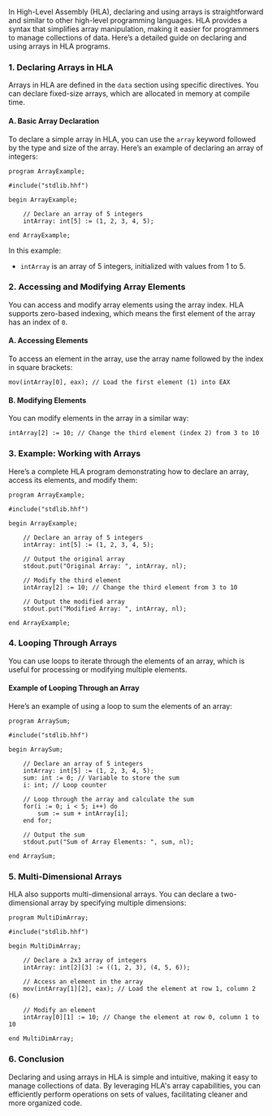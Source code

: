 In High-Level Assembly (HLA), declaring and using arrays is straightforward and similar to other high-level programming languages. HLA provides a syntax that simplifies array manipulation, making it easier for programmers to manage collections of data. Here’s a detailed guide on declaring and using arrays in HLA programs.

### 1. **Declaring Arrays in HLA**

Arrays in HLA are defined in the `data` section using specific directives. You can declare fixed-size arrays, which are allocated in memory at compile time.

#### **A. Basic Array Declaration**

To declare a simple array in HLA, you can use the `array` keyword followed by the type and size of the array. Here’s an example of declaring an array of integers:

```assembly
program ArrayExample;

#include("stdlib.hhf")

begin ArrayExample;

    // Declare an array of 5 integers
    intArray: int[5] := (1, 2, 3, 4, 5);

end ArrayExample;
```

In this example:
- `intArray` is an array of 5 integers, initialized with values from 1 to 5.

### 2. **Accessing and Modifying Array Elements**

You can access and modify array elements using the array index. HLA supports zero-based indexing, which means the first element of the array has an index of `0`.

#### **A. Accessing Elements**

To access an element in the array, use the array name followed by the index in square brackets:

```assembly
mov(intArray[0], eax); // Load the first element (1) into EAX
```

#### **B. Modifying Elements**

You can modify elements in the array in a similar way:

```assembly
intArray[2] := 10; // Change the third element (index 2) from 3 to 10
```

### 3. **Example: Working with Arrays**

Here’s a complete HLA program demonstrating how to declare an array, access its elements, and modify them:

```assembly
program ArrayExample;

#include("stdlib.hhf")

begin ArrayExample;

    // Declare an array of 5 integers
    intArray: int[5] := (1, 2, 3, 4, 5);
    
    // Output the original array
    stdout.put("Original Array: ", intArray, nl);

    // Modify the third element
    intArray[2] := 10; // Change the third element from 3 to 10

    // Output the modified array
    stdout.put("Modified Array: ", intArray, nl);

end ArrayExample;
```

### 4. **Looping Through Arrays**

You can use loops to iterate through the elements of an array, which is useful for processing or modifying multiple elements.

#### **Example of Looping Through an Array**

Here’s an example of using a loop to sum the elements of an array:

```assembly
program ArraySum;

#include("stdlib.hhf")

begin ArraySum;

    // Declare an array of 5 integers
    intArray: int[5] := (1, 2, 3, 4, 5);
    sum: int := 0; // Variable to store the sum
    i: int; // Loop counter

    // Loop through the array and calculate the sum
    for(i := 0; i < 5; i++) do
        sum := sum + intArray[i];
    end for;

    // Output the sum
    stdout.put("Sum of Array Elements: ", sum, nl);

end ArraySum;
```

### 5. **Multi-Dimensional Arrays**

HLA also supports multi-dimensional arrays. You can declare a two-dimensional array by specifying multiple dimensions:

```assembly
program MultiDimArray;

#include("stdlib.hhf")

begin MultiDimArray;

    // Declare a 2x3 array of integers
    intArray: int[2][3] := ((1, 2, 3), (4, 5, 6));

    // Access an element in the array
    mov(intArray[1][2], eax); // Load the element at row 1, column 2 (6)

    // Modify an element
    intArray[0][1] := 10; // Change the element at row 0, column 1 to 10

end MultiDimArray;
```

### 6. **Conclusion**

Declaring and using arrays in HLA is simple and intuitive, making it easy to manage collections of data. By leveraging HLA's array capabilities, you can efficiently perform operations on sets of values, facilitating cleaner and more organized code.
